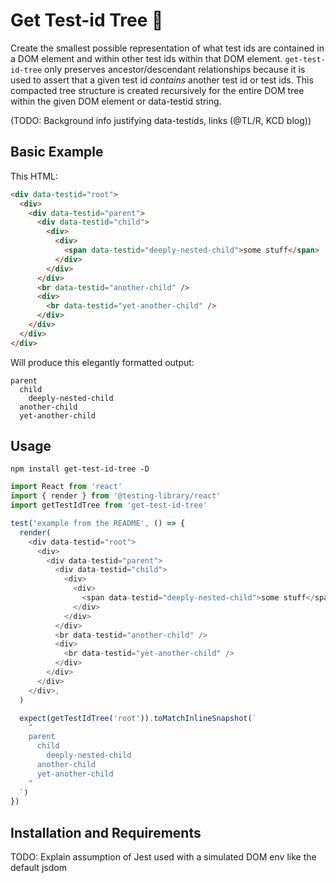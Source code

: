 # Get Test-id Tree 🌴

Create the smallest possible representation of what test ids are contained in a DOM element and within other test ids within that DOM element. `get-test-id-tree` only preserves ancestor/descendant relationships because it is used to assert that a given test id _contains_ another test id or test ids. This compacted tree structure is created recursively for the entire DOM tree within the given DOM element or data-testid string.

(TODO: Background info justifying data-testids, links (@TL/R, KCD blog))

## Basic Example

This HTML:

```html
<div data-testid="root">
  <div>
    <div data-testid="parent">
      <div data-testid="child">
        <div>
          <div>
            <span data-testid="deeply-nested-child">some stuff</span>
          </div>
        </div>
      </div>
      <br data-testid="another-child" />
      <div>
        <br data-testid="yet-another-child" />
      </div>
    </div>
  </div>
</div>
```

Will produce this elegantly formatted output:

```
parent
  child
    deeply-nested-child
  another-child
  yet-another-child
```

## Usage

```
npm install get-test-id-tree -D
```

```js
import React from 'react'
import { render } from '@testing-library/react'
import getTestIdTree from 'get-test-id-tree'

test('example from the README', () => {
  render(
    <div data-testid="root">
      <div>
        <div data-testid="parent">
          <div data-testid="child">
            <div>
              <div>
                <span data-testid="deeply-nested-child">some stuff</span>
              </div>
            </div>
          </div>
          <br data-testid="another-child" />
          <div>
            <br data-testid="yet-another-child" />
          </div>
        </div>
      </div>
    </div>,
  )

  expect(getTestIdTree('root')).toMatchInlineSnapshot(`
    "
    parent
      child
        deeply-nested-child
      another-child
      yet-another-child
    "
  `)
})
```

## Installation and Requirements

TODO: Explain assumption of Jest used with a simulated DOM env like the default jsdom
